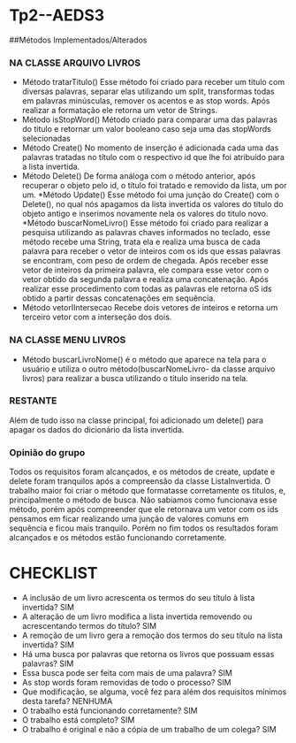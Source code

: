 # Tp2--AEDS3
##Métodos Implementados/Alterados
### NA CLASSE ARQUIVO LIVROS
* Método tratarTitulo()
Esse método foi criado para receber um titulo com diversas palavras, separar elas utilizando um split, transformas todas em palavras minúsculas, remover os acentos e as stop words. Após realizar a formatação ele retorna um vetor de Strings.
* Método isStopWord()
Método criado para comparar uma das palavras do titulo e retornar um valor booleano caso seja uma das stopWords selecionadas
* Método Create()
No momento de inserção é adicionada cada uma das palavras tratadas no título com o  respectivo id que lhe foi atribuído para a lista invertida.
* Método Delete()
De forma análoga com o método anterior, após recuperar o objeto pelo id, o título foi tratado e removido da lista, um por um.
*Método Update()
Esse método foi uma junção do Create() com o Delete(), no qual nós apagamos da lista invertida os valores do titulo do objeto antigo e inserimos novamente nela os valores do titulo novo.
*Método  buscarNomeLivro()
Esse método foi criado para realizar a pesquisa utilizando as palavras chaves informados no teclado, esse método recebe uma String, trata ela e realiza uma busca de cada palavra para receber o vetor de inteiros com os ids que essas palavras se encontram, com peso de ordem de chegada. Após receber esse vetor de inteiros da primeira palavra, ele compara esse vetor com o vetor obtido da segunda palavra e realiza uma concatenação. Após realizar esse procedimento com todas as palavras ele retorna oS ids obtido a partir dessas concatenações em sequência.
* Método vetorIIntersecao
Recebe dois vetores de inteiros e retorna um terceiro vetor com a interseção dos dois.
### NA CLASSE MENU LIVROS
* Método buscarLivroNome()
é o método que aparece na tela para o usuário e utiliza o outro método(buscarNomeLivro- da classe arquivo livros) para realizar a busca utilizando o titulo inserido na tela.

### RESTANTE
Além de tudo isso na classe principal, foi adicionado um delete() para apagar os dados do dicionário da lista invertida.

### Opinião do grupo
Todos os requisitos foram alcançados, e os métodos de create, update e delete foram tranquilos após a compreensão da classe ListaInvertida. O trabalho maior foi criar o método que formatasse corretamente os titulos, e, principalmente o método de busca. Não sabiamos como funcionava esse método, porém após compreender que ele retornava um vetor com os ids pensamos em ficar realizando uma junção de valores comuns em sequência e ficou mais tranquilo. Porém no fim todos os resultados foram alcançados e os métodos estão funcionando corretamente.

# CHECKLIST
* A inclusão de um livro acrescenta os termos do seu título à lista invertida? SIM 
* A alteração de um livro modifica a lista invertida removendo ou acrescentando termos do título? SIM
* A remoção de um livro gera a remoção dos termos do seu título na lista invertida? SIM
* Há uma busca por palavras que retorna os livros que possuam essas palavras? SIM
* Essa busca pode ser feita com mais de uma palavra? SIM
* As stop words foram removidas de todo o processo? SIM
* Que modificação, se alguma, você fez para além dos requisitos mínimos desta tarefa? NENHUMA
* O trabalho está funcionando corretamente? SIM
* O trabalho está completo? SIM
* O trabalho é original e não a cópia de um trabalho de um colega? SIM
